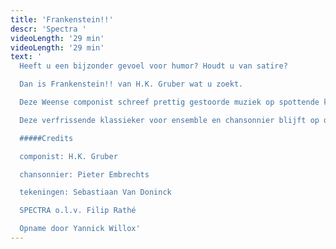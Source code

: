 ```yaml
---
title: 'Frankenstein!!'
descr: 'Spectra '
videoLength: '29 min'
videoLength: '29 min'
text: '
  Heeft u een bijzonder gevoel voor humor? Houdt u van satire?

  Dan is Frankenstein!! van H.K. Gruber wat u zoekt.

  Deze Weense componist schreef prettig gestoorde muziek op spottende kinderrijmpjes, bevolkt door monsters, kannibalen en superhelden, door Batman en Robin, Dracula, Frankenstein en Superman.

  Deze verfrissende klassieker voor ensemble en chansonnier blijft op de lachspieren werken.Het stuk, dat zowel verfijnde als ronduit lachwekkende klanken bevat, is een briljante en verrassende uiting van een licht gestoorde fantasie.

  #####Credits

  componist: H.K. Gruber

  chansonnier: Pieter Embrechts

  tekeningen: Sebastiaan Van Doninck

  SPECTRA o.l.v. Filip Rathé

  Opname door Yannick Willox'
---
```

